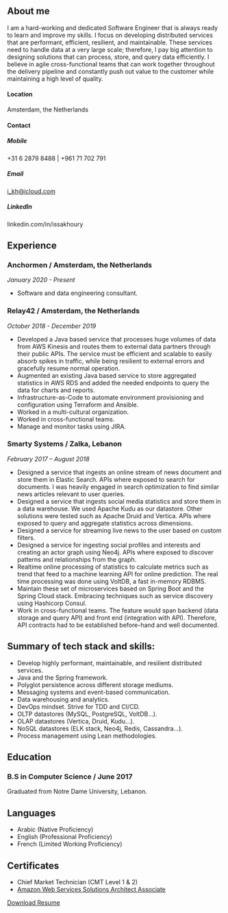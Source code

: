## About me
I am a hard-working and dedicated Software Engineer that is always ready to learn and improve my skills. I focus on developing distributed services that are performant, efficient, resilient, and maintainable. These services need to handle data at a very large scale; therefore, I pay big attention to designing solutions that can process, store, and query data efficiently.
I believe in agile cross-functional teams that can work together throughout the delivery pipeline and constantly push out value to the customer while maintaining a high level of quality.

#### Location
Amsterdam, the Netherlands

#### Contact
##### Mobile 
+31 6 2879 8488 | +961 71 702 791
##### Email 
i_kh@icloud.com
##### LinkedIn
linkedin.com/in/issakhoury

## Experience

### Anchormen / Amsterdam, the Netherlands
*January 2020 - Present*
- Software and data engineering consultant.

### Relay42 / Amsterdam, the Netherlands
*October 2018 - December 2019*
- Developed a Java based service that processes huge volumes of data from AWS Kinesis and routes them to external data partners through their public APIs. The service must be efficient and scalable to easily absorb spikes in traffic, while being resilient to external errors and gracefully resume normal operation.
- Augmented an existing Java based service to store aggregated statistics in AWS RDS and added the needed endpoints to query the data for charts and reports.
- Infrastructure-as-Code to automate environment provisioning and configuration using Terraform and Ansible.
- Worked in a multi-cultural organization.
- Worked in cross-functional teams.
- Manage and monitor tasks using JIRA.

### Smarty Systems / Zalka, Lebanon
*February 2017 – August 2018*
- Designed a service that ingests an online stream of news document and store them in Elastic Search. APIs where exposed to search for documents. I was heavily engaged in search optimization to find similar news articles relevant to user queries.
- Designed a service that ingests social media statistics and store them in a data warehouse. We used Apache Kudu as our datastore. Other solutions were tested such as Apache Druid and Vertica. APIs where exposed to query and aggregate statistics across dimensions.
- Designed a service for streaming live news to the user based on custom filters.
- Designed a service for ingesting social profiles and interests and creating an actor graph using Neo4j. APIs where exposed to discover patterns and relationships from the graph.
- Realtime online processing of statistics to calculate metrics such as trend that feed to a machine learning API for online prediction. The real time processing was done using VoltDB, a fast in-memory RDBMS.
- Maintain these set of microservices based on Spring Boot and the Spring Cloud stack. Embracing techniques such as service discovery using Hashicorp Consul.
- Work in cross-functional teams. The feature would span backend (data storage and query API) and front end (integration with API). Therefore, API contracts had to be established before-hand and well documented.

## Summary of tech stack and skills:
- Develop highly performant, maintainable, and resilient distributed services.
- Java and the Spring framework.
- Polyglot persistence across different storage mediums.
- Messaging systems and event-based communication.
- Data warehousing and analytics.
- DevOps mindset. Strive for TDD and CI/CD.
- OLTP datastores (MySQL, PostgreSQL, VoltDB…).
- OLAP datastores (Vertica, Druid, Kudu…).
- NoSQL datastores (ELK stack, Neo4j, Redis, Cassandra…).
- Process management using Lean methodologies.

## Education

### B.S in Computer Science / June 2017
Graduated from Notre Dame University, Lebanon.

## Languages
- Arabic (Native Proficiency)
- English (Professional Proficiency)
- French (Limited Working Proficiency)

## Certificates
- Chief Market Technician (CMT Level 1 & 2)
- [Amazon Web Services Solutions Architect Associate](https://www.certmetrics.com/amazon/public/badge.aspx?i=1&t=c&d=2020-03-21&ci=AWS01250693)

[Download Resume](resume.pdf)
